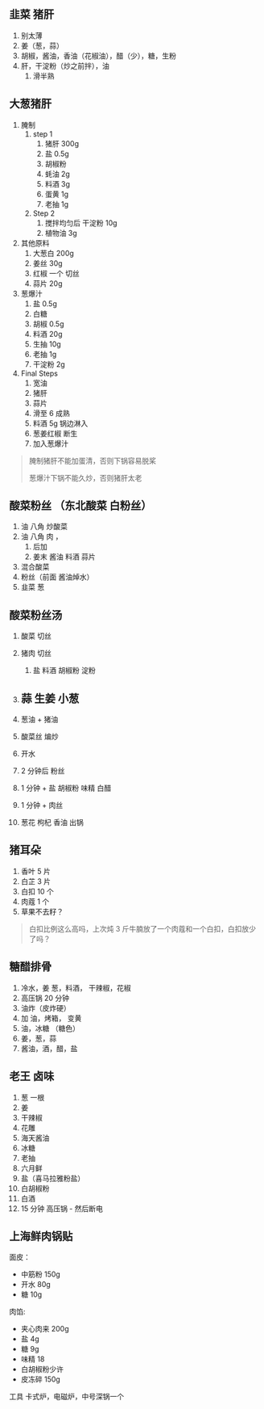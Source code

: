 ## 韭菜 猪肝

1. 别太薄
2. 姜（葱，蒜）
3. 胡椒，酱油，香油（花椒油），醋（少），糖，生粉
4. 肝，干淀粉（炒之前拌），油
   1. 滑半熟

## 大葱猪肝

1. 腌制
   1. step 1
      1. 猪肝 300g
      2. 盐 0.5g
      3. 胡椒粉
      4. 蚝油 2g
      5. 料酒 3g
      6. 蛋黄 1g
      7. 老抽 1g
   2. Step 2
      1. 搅拌均匀后 干淀粉 10g
      2. 植物油 3g
2. 其他原料
   1. 大葱白 200g
   2. 姜丝 30g
   3. 红椒 一个 切丝
   4. 蒜片 20g
3. 葱爆汁
   1. 盐 0.5g
   2. 白糖
   3. 胡椒 0.5g
   4. 料酒 20g
   5. 生抽 10g
   6. 老抽 1g
   7. 干淀粉 2g
4. Final Steps
   1. 宽油
   2. 猪肝
   3. 蒜片
   4. 滑至 6 成熟
   5. 料酒 5g 锅边淋入
   6. 葱姜红椒 断生
   7. 加入葱爆汁

> 腌制猪肝不能加蛋清，否则下锅容易脱桨
>
> 葱爆汁下锅不能久炒，否则猪肝太老

## 酸菜粉丝 （东北酸菜 白粉丝）

1. 油 八角 炒酸菜
2. 油 八角 肉 ，
   1. 后加
   2. 姜末 酱油 料酒 蒜片
3. 混合酸菜
4. 粉丝（前面 酱油焯水）
5. 韭菜 葱

## 酸菜粉丝汤

1. 酸菜 切丝
2. 猪肉 切丝
   1. 盐 料酒 胡椒粉 淀粉
3. ## 蒜 生姜 小葱

4. 葱油 + 猪油
5. 酸菜丝 煸炒
6. 开水
7. 2 分钟后 粉丝
8. 1 分钟 + 盐 胡椒粉 味精 白醋
9. 1 分钟 + 肉丝
10. 葱花 枸杞 香油 出锅

## 猪耳朵

1. 香叶 5 片
2. 白芷 3 片
3. 白扣 10 个
4. 肉蔻 1 个
5. 草果不去籽？

> 白扣比例这么高吗，上次炖 3 斤牛腩放了一个肉蔻和一个白扣，白扣放少了吗？

## 糖醋排骨

1. 冷水，姜 葱，料酒， 干辣椒，花椒
2. 高压锅 20 分钟
3. 油炸（皮炸硬）
4. 加 油，烤箱， 变黄
5. 油，冰糖 （糖色）
6. 姜，葱，蒜
7. 酱油，酒，醋，盐

## 老王 卤味

1. 葱 一根
2. 姜
3. 干辣椒
4. 花雕
5. 海天酱油
6. 冰糖
7. 老抽
8. 六月鲜
9. 盐（喜马拉雅粉盐）
10. 白胡椒粉
11. 白酒
12. 15 分钟 高压锅 - 然后断电

## 上海鲜肉锅贴

面皮：

- 中筋粉 150g
- 开水 80g
- 糖 10g

肉馅:

- 夹心肉来 200g
- 盐 4g
- 糖 9g
- 味精 18
- 白胡椒粉少许
- 皮冻碎 150g

工具
卡式炉，电磁炉，中号深锅一个
